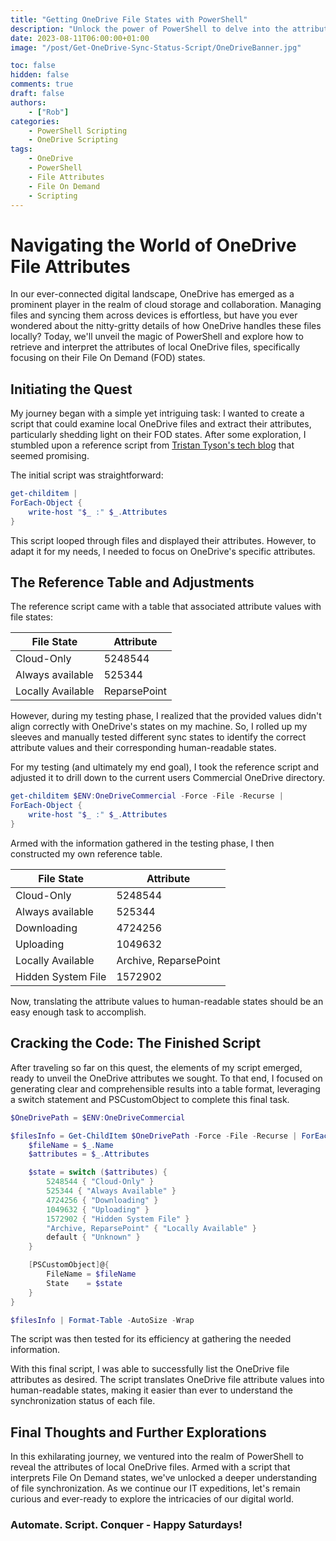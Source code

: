 ```yaml
---
title: "Getting OneDrive File States with PowerShell"
description: "Unlock the power of PowerShell to delve into the attributes of local OneDrive files and interpret their File On Demand states."
date: 2023-08-11T06:00:00+01:00
image: "/post/Get-OneDrive-Sync-Status-Script/OneDriveBanner.jpg"

toc: false
hidden: false
comments: true
draft: false
authors:
    - ["Rob"]
categories:
    - PowerShell Scripting
    - OneDrive Scripting
tags:
    - OneDrive
    - PowerShell
    - File Attributes
    - File On Demand
    - Scripting
---
```


# Navigating the World of OneDrive File Attributes

In our ever-connected digital landscape, OneDrive has emerged as a prominent player in the realm of cloud storage and collaboration. Managing files and syncing them across devices is effortless, but have you ever wondered about the nitty-gritty details of how OneDrive handles these files locally? Today, we'll unveil the magic of PowerShell and explore how to retrieve and interpret the attributes of local OneDrive files, specifically focusing on their File On Demand (FOD) states.

## Initiating the Quest

My journey began with a simple yet intriguing task: I wanted to create a script that could examine local OneDrive files and extract their attributes, particularly shedding light on their FOD states. After some exploration, I stumbled upon a reference script from [Tristan Tyson's tech blog](https://tech.tristantyson.com/setonedrivefodstatespowershell) that seemed promising.

The initial script was straightforward:

```powershell
get-childitem | 
ForEach-Object {
    write-host "$_ :" $_.Attributes
}
```

This script looped through files and displayed their attributes. However, to adapt it for my needs, I needed to focus on OneDrive's specific attributes.

## The Reference Table and Adjustments

The reference script came with a table that associated attribute values with file states:

| File State          | Attribute   |
|---------------------|-------------|
| Cloud-Only          | 5248544     |
| Always available   | 525344      |
| Locally Available | ReparsePoint|

However, during my testing phase, I realized that the provided values didn't align correctly with OneDrive's states on my machine. So, I rolled up my sleeves and manually tested different sync states to identify the correct attribute values and their corresponding human-readable states.

For my testing (and ultimately my end goal), I took the reference script and adjusted it to drill down to the current users Commercial OneDrive directory.

```powershell
get-childitem $ENV:OneDriveCommercial -Force -File -Recurse | 
ForEach-Object {
    write-host "$_ :" $_.Attributes
}
```

Armed with the information gathered in the testing phase, I then constructed my own reference table. 

| File State          | Attribute   |
|---------------------|-------------|
| Cloud-Only          | 5248544     |
| Always available    | 525344      |
| Downloading         | 4724256     |
| Uploading           | 1049632     |
| Locally Available   | Archive, ReparsePoint|
| Hidden System File  | 1572902     |

Now, translating the attribute values to human-readable states should be an easy enough task to accomplish. 

## Cracking the Code: The Finished Script

After traveling so far on this quest, the elements of my script emerged, ready to unveil the OneDrive attributes we sought. To that end, I focused on generating clear and comprehensible results into a table format, leveraging a switch statement and PSCustomObject to complete this final task. 

```powershell
$OneDrivePath = $ENV:OneDriveCommercial

$filesInfo = Get-ChildItem $OneDrivePath -Force -File -Recurse | ForEach-Object {
    $fileName = $_.Name
    $attributes = $_.Attributes

    $state = switch ($attributes) {
        5248544 { "Cloud-Only" }
        525344 { "Always Available" }
        4724256 { "Downloading" }
        1049632 { "Uploading" }
        1572902 { "Hidden System File" }
        "Archive, ReparsePoint" { "Locally Available" }
        default { "Unknown" }
    }

    [PSCustomObject]@{
        FileName = $fileName
        State    = $state
    }
}

$filesInfo | Format-Table -AutoSize -Wrap
```

The script was then tested for its efficiency at gathering the needed information.

With this final script, I was able to successfully list the OneDrive file attributes as desired. The script translates OneDrive file attribute values into human-readable states, making it easier than ever to understand the synchronization status of each file.

## Final Thoughts and Further Explorations

In this exhilarating journey, we ventured into the realm of PowerShell to reveal the attributes of local OneDrive files. Armed with a script that interprets File On Demand states, we've unlocked a deeper understanding of file synchronization. As we continue our IT expeditions, let's remain curious and ever-ready to explore the intricacies of our digital world. 


### Automate. Script. Conquer - Happy Saturdays!
